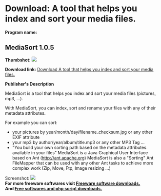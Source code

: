 # Download: A tool that helps you index and sort your media files.

**Program name:**

## MediaSort 1.0.5

  
**Thumbshot:** ![](http://www.freewarefiles.com/screenshot/mediasort1_md.gif)   
  
**Download link:** [Download A tool that helps you index and sort your media files.](http://freesoftwares.boysofts.com/MediaSort_program_21884.html)  
  


**Publisher's Description**  
  


MediaSort is a tool that helps you index and sort your media files (pictures, mp3, ...). 

With MediaSort, you can index, sort and rename your files with any of their metadata attributes.

For example you can sort:

  * your pictures by year/month/day/filename_checksum.jpg or any other EXIF attribute 
  * your mp3 by author/year/album/title.mp3 or any other MP3 Tag ... 
  * "You build your own sorting path based on the metadata attributes available in your files" 
MediaSort is a Java Graphical User Interface based on Ant (http://ant.apache.org) MediaSort is also a "Sorting" Ant FileMapper that can be used with any other Ant tasks to achieve more complex work (Zip, Move, Ftp, Image resizing ...) 

  
  
Screenshot: ![](http://www.freewarefiles.com/screenshot/mediasort1.gif)   
**For more freeware softwares visit [Freeware software downloads.](http://freesoftwares.boysofts.com/)**   
**And [Free softwares and php script downloads.](http://www.boysofts.com/)**
